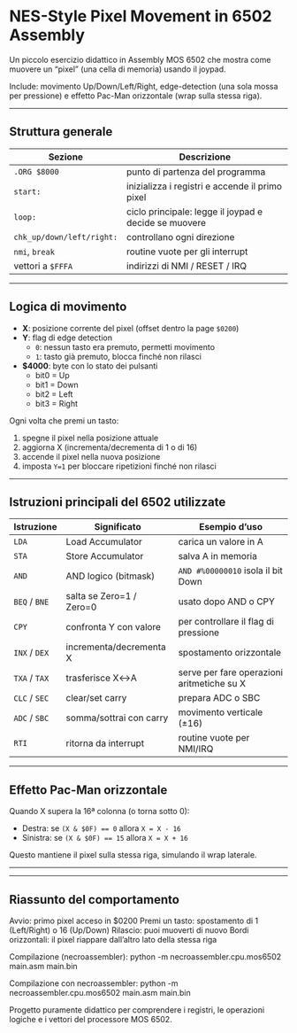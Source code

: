 # NES-Style Pixel Movement in 6502 Assembly

Un piccolo esercizio didattico in Assembly MOS 6502 che mostra come muovere un “pixel” (una cella di memoria) usando il joypad.

Include: movimento Up/Down/Left/Right, edge-detection (una sola mossa per pressione) e effetto Pac-Man orizzontale (wrap sulla stessa riga).

---

## Struttura generale

| Sezione | Descrizione |
|----------|-------------|
| `.ORG $8000` | punto di partenza del programma |
| `start:` | inizializza i registri e accende il primo pixel |
| `loop:` | ciclo principale: legge il joypad e decide se muovere |
| `chk_up/down/left/right:` | controllano ogni direzione |
| `nmi`, `break` | routine vuote per gli interrupt |
| vettori a `$FFFA` | indirizzi di NMI / RESET / IRQ |

---

## Logica di movimento

- **X**: posizione corrente del pixel (offset dentro la page `$0200`)
- **Y**: flag di edge detection  
  - `0`: nessun tasto era premuto, permetti movimento  
  - `1`: tasto già premuto, blocca finché non rilasci
- **$4000**: byte con lo stato dei pulsanti  
  - bit0 = Up  
  - bit1 = Down  
  - bit2 = Left  
  - bit3 = Right  

Ogni volta che premi un tasto:
1. spegne il pixel nella posizione attuale  
2. aggiorna X (incrementa/decrementa di 1 o di 16)  
3. accende il pixel nella nuova posizione  
4. imposta `Y=1` per bloccare ripetizioni finché non rilasci  

---

## Istruzioni principali del 6502 utilizzate

| Istruzione | Significato | Esempio d’uso |
|-------------|--------------|----------------|
| `LDA` | Load Accumulator | carica un valore in A |
| `STA` | Store Accumulator | salva A in memoria |
| `AND` | AND logico (bitmask) | `AND #%00000010` isola il bit Down |
| `BEQ` / `BNE` | salta se Zero=1 / Zero=0 | usato dopo AND o CPY |
| `CPY` | confronta Y con valore | per controllare il flag di pressione |
| `INX` / `DEX` | incrementa/decrementa X | spostamento orizzontale |
| `TXA` / `TAX` | trasferisce X↔A | serve per fare operazioni aritmetiche su X |
| `CLC` / `SEC` | clear/set carry | prepara ADC o SBC |
| `ADC` / `SBC` | somma/sottrai con carry | movimento verticale (±16) |
| `RTI` | ritorna da interrupt | routine vuote per NMI/IRQ |

---

## Effetto Pac-Man orizzontale

Quando X supera la 16ª colonna (o torna sotto 0):

- Destra: se `(X & $0F) == 0` allora `X = X - 16`
- Sinistra: se `(X & $0F) == 15` allora `X = X + 16`

Questo mantiene il pixel sulla stessa riga, simulando il wrap laterale.

---

--------------------------------------------------------------
   Riassunto del comportamento
   ---------------------------

   Avvio:              primo pixel acceso in $0200
   Premi un tasto:     spostamento di 1 (Left/Right) o 16 (Up/Down)
   Rilascio:           puoi muoverti di nuovo
   Bordi orizzontali:  il pixel riappare dall’altro lato della stessa riga

   Compilazione (necroassembler):
   python -m necroassembler.cpu.mos6502 main.asm main.bin

Compilazione con necroassembler:
python -m necroassembler.cpu.mos6502 main.asm main.bin

Progetto puramente didattico per comprendere i registri, le operazioni logiche e i vettori del processore MOS 6502.
